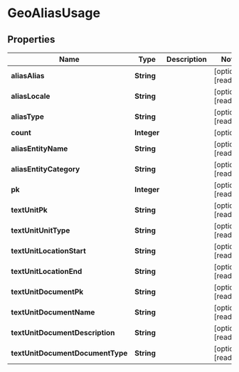 

# GeoAliasUsage

## Properties

Name | Type | Description | Notes
------------ | ------------- | ------------- | -------------
**aliasAlias** | **String** |  |  [optional] [readonly]
**aliasLocale** | **String** |  |  [optional] [readonly]
**aliasType** | **String** |  |  [optional] [readonly]
**count** | **Integer** |  |  [optional]
**aliasEntityName** | **String** |  |  [optional] [readonly]
**aliasEntityCategory** | **String** |  |  [optional] [readonly]
**pk** | **Integer** |  |  [optional] [readonly]
**textUnitPk** | **String** |  |  [optional] [readonly]
**textUnitUnitType** | **String** |  |  [optional] [readonly]
**textUnitLocationStart** | **String** |  |  [optional] [readonly]
**textUnitLocationEnd** | **String** |  |  [optional] [readonly]
**textUnitDocumentPk** | **String** |  |  [optional] [readonly]
**textUnitDocumentName** | **String** |  |  [optional] [readonly]
**textUnitDocumentDescription** | **String** |  |  [optional] [readonly]
**textUnitDocumentDocumentType** | **String** |  |  [optional] [readonly]



